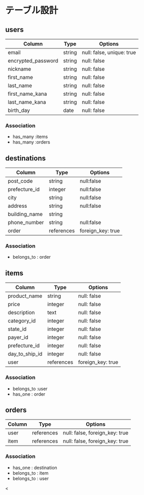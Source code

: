 # テーブル設計

## users 

| Column             | Type                | Options                   |
|--------------------|---------------------|---------------------------|
| email              | string              | null: false, unique: true |
| encrypted_password | string              | null: false               |
| nickname           | string              | null: false               |
| first_name         | string              | null: false               |
| last_name          | string              | null: false               |
| first_name_kana    | string              | null: false               |
| last_name_kana     | string              | null: false               |
| birth_day          | date                | null: false               |


### Association

- has_many :items
- has_many :orders


## destinations

| Column                              | Type       | Options                        |
|-------------------------------------|------------|--------------------------------|
| post_code                           | string     | null:false                     |
| prefecture_id                       | integer    | null:false                     |
| city                                | string     | null:false                     |
| address                             | string     | null:false                     |
| building_name                       | string     |                                |
| phone_number                        | string     | null:false                     |
| order                               | references | foreign_key: true              | 


### Association
- belongs_to : order


## items

| Column         | Type       | Options                        |
|--------------  |------------|--------------------------------|
| product_name   | string     | null: false                    |
| price          | integer    | null: false                    |
| description    | text       | null: false                    |
| category_id    | integer    | null: false                    |
| state_id       | integer    | null: false                    |
| payer_id       | integer    | null: false                    |
| prefecture_id  | integer    | null: false                    |
| day_to_ship_id | integer    | null: false                    |
| user           | references | foreign_key: true              |

### Association

- belongs_to :user
- has_one : order


## orders 

| Column             | Type                | Options                        |
|--------------------|---------------------|------------------------------  |
| user               | references          | null: false, foreign_key: true |
| item               | references          | null: false, foreign_key: true |

### Association

- has_one : destination
- belongs_to : item
- belongs_to : user



<!-- 以下学習用メモ -->
<!-- year,month,dayで分けるとデータがバラバラに管理されて不便 -->
<!-- 購入よりも先にまず出品を考える。一人の人がたくさん出せる -->
<!-- 購入記録でその他が記されるため、行き先の住所のみが必要 -->
<!--どのユーザーがどの商品を買ったか -->

<
